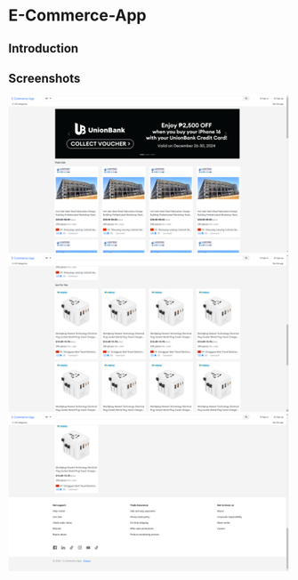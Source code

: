 # E-Commerce-App
## Introduction ##

## Screenshots ##
![ss2](SS/ss2.png)
![ss3](SS/ss3.png)
![ss1](SS/ss1.png)
